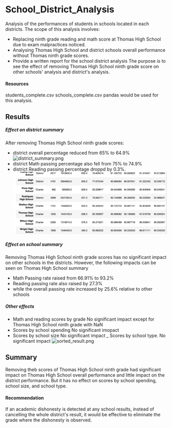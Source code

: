 # School_District_Analysis
Analysis of the performances of students in schools located in each districts.
The scope of this analysis involves:
- Replacing ninth grade reading and math score at Thomas High School due to exam malpractices noticed.
- Analysing Thomas High School and district schools overall performance without Thomas ninth grade scores.
- Provide a written report for the school district analysis
The purpose is to see the effect of removing Thomas High School ninth grade score on other schools' analysis and district's analysis.
#### Resources
students_complete.csv
schools_complete.csv
pandas would be used for this analysis.
## Results
##### Effect on district summary
After removing Thomas High School ninth grade scores:
- district overall percentage reduced from 65% to 64.9% ![district_summary.png](district_summary.png)
- district Math passing percentage also fell from 75% to 74.9%
- district Reading passing percentage droppd by 0.3%. ![per_school_summary.png](per_school_summary.png)

##### Effect on school summary
Removing Thomas High School ninth grade scores has no significant impact on other schools in the districts.
However, the following impacts can be seen on Thomas High School summary
- Math Passing rate raised from 66.91% to 93.2%
- Reading passing rate also raised by 27.3%
- while the overall passing rate increased by 25.6% relative to other schools
##### Other effects
- Math and reading scores by grade
  No significant impact except for Thomas High School ninth grade with NaN 
- Scores by school spending
  No significant imopact
- Scores by school size
  No significant impact
_ Scores by school type.
  No significant impact ![sorted_result.png](sorted_result.png)


## Summary
Removing theb scores of Thomas High School ninth grade had significant impact on Thomas High School overall performance and little impact
on the district performance. But it has no effect on scores by school spending, school size, and school type.
#### Recommendation
If an academic dishonesty is detected at any school results, instead of cancelling the whole district's result, it would be effective to eliminate the grade where the dishonesty is observed. 


